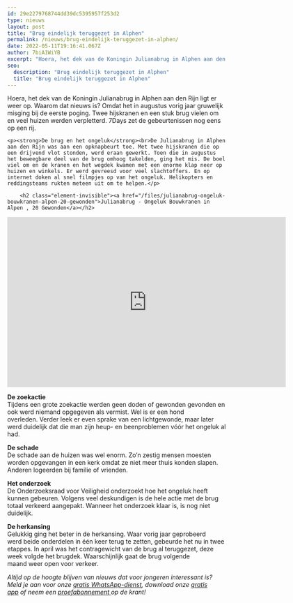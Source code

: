 ```yaml
---
id: 29e2279768744dd39dc5395957f253d2
type: nieuws
layout: post
title: "Brug eindelijk teruggezet in Alphen"
permalink: /nieuws/brug-eindelijk-teruggezet-in-alphen/
date: 2022-05-11T19:16:41.067Z
author: 7biA1WiYB
excerpt: "Hoera, het dek van de Koningin Julianabrug in Alphen aan den Rijn ligt er weer op. Waarom dat nieuws is? Omdat het in augustus vorig jaar gruwelijk misging bij de eerste poging. Twee hijskranen en een stuk brug vielen om en veel huizen werden verpletterd. 7Days zet de gebeurtenissen nog eens op een rij.   "
seo:
  description: "Brug eindelijk teruggezet in Alphen"
  title: "Brug eindelijk teruggezet in Alphen"
---
```

Hoera, het dek van de Koningin Julianabrug in Alphen aan den Rijn ligt er weer op. Waarom dat nieuws is? Omdat het in augustus vorig jaar gruwelijk misging bij de eerste poging. Twee hijskranen en een stuk brug vielen om en veel huizen werden verpletterd. 7Days zet de gebeurtenissen nog eens op een rij.   

    <p><strong>De brug en het ongeluk</strong><br>De Julianabrug in Alphen aan den Rijn was aan een opknapbeurt toe. Met twee hijskranen die op een drijvend vlot stonden, werd eraan gewerkt. Toen die in augustus het beweegbare deel van de brug omhoog takelden, ging het mis. De boel viel om en de kranen en het wegdek kwamen met een enorme klap neer op huizen en winkels. Er werd gevreesd voor veel slachtoffers. En op internet doken al snel filmpjes op van het ongeluk. Helikopters en reddingsteams rukten meteen uit om te helpen.</p>
<p><div class="media media-element-container media-default"><div id="file-18773" class="file file-video file-video-youtube">

        <h2 class="element-invisible"><a href="/files/julianabrug-ongeluk-bouwkranen-alpen-20-gewonden">Julianabrug - Ongeluk Bouwkranen in Alpen , 20 Gewonden</a></h2>
    
  
  <div class="content">
    <div class="media-youtube-video media-element file-default media-youtube-1">
  <iframe class="media-youtube-player" width="640" height="390" title="Julianabrug - Ongeluk Bouwkranen in Alpen , 20 Gewonden" src="https://www.youtube.com/embed/FPWcUjj8n1o?wmode=opaque&controls=" name="Julianabrug - Ongeluk Bouwkranen in Alpen , 20 Gewonden" frameborder="0" allowfullscreen="">Video van Julianabrug - Ongeluk Bouwkranen in Alpen , 20 Gewonden</iframe>
</div>
  </div>

  
</div>
</div>
<p><strong>De zoekactie</strong><br>Tijdens een grote zoekactie werden geen doden of gewonden gevonden en ook werd niemand opgegeven als vermist. Wel is er een hond overleden. Verder leek er even sprake van een lichtgewonde, maar later werd duidelijk dat die man zijn heup- en beenproblemen vóór het ongeluk al had. </p>
<p><strong>De schade</strong><br>De schade aan de huizen was wel enorm. Zo’n zestig mensen moesten worden opgevangen in een kerk omdat ze niet meer thuis konden slapen. Anderen logeerden bij familie of vrienden.</p>
<p><strong>Het onderzoek</strong><br>De Onderzoeksraad voor Veiligheid onderzoekt hoe het ongeluk heeft kunnen gebeuren. Volgens veel deskundigen is de hele actie met de brug totaal verkeerd aangepakt. Wanneer het onderzoek klaar is, is nog niet duidelijk. </p>
<p><strong>De herkansing</strong><br>Gelukkig ging het beter in de herkansing. Waar vorig jaar geprobeerd werd beide onderdelen in één keer terug te zetten, gebeurde het nu in twee etappes. In april was het contragewicht van de brug al teruggezet, deze week volgde het brugdek. Waarschijnlijk gaat de brug volgende maand weer open voor verkeer. </p>
<p><em>Altijd op de hoogte blijven van nieuws dat voor jongeren interessant is? Meld je aan voor onze <a href="https://7dagen.netlify.app/whatsapp">gratis WhatsApp-dienst</a>, download onze <a href="https://7dagen.netlify.app/app">gratis app</a> of neem een <a href="https://abonneren.sevendays.nl/abonneren/abonnementen/ae/artikel">proefabonnement </a>op de krant!</em></p>  

